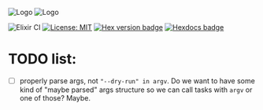 ![Logo](https://github.com/ash-project/igniter/blob/main/logos/igniter-logo.png?raw=true#gh-light-mode-only)
![Logo](https://github.com/ash-project/igniter/blob/main/logos/igniter-logo.png?raw=true#gh-dark-mode-only)

![Elixir CI](https://github.com/ash-project/igniter/workflows/Ash%20CI/badge.svg)
[![License: MIT](https://img.shields.io/badge/License-MIT-yellow.svg)](https://opensource.org/licenses/MIT)
[![Hex version badge](https://img.shields.io/hexpm/v/igniter.svg)](https://hex.pm/packages/igniterh)
[![Hexdocs badge](https://img.shields.io/badge/docs-hexdocs-purple)](https://hexdocs.pm/igniter)

# TODO list:

- [ ] properly parse args, not `"--dry-run" in argv`. Do we want to have some kind of "maybe parsed" args structure so we can call tasks with `argv` or one of those? Maybe.
